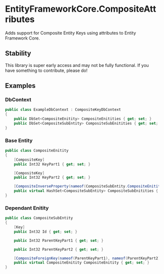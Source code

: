 # EntityFrameworkCore.CompositeAttributes
Adds support for Composite Entity Keys using attributes to Entity Framework Core.

## Stability
This library is super early access and may not be fully functional.
If you have something to contribute, please do!

## Examples

### DbContext
```csharp
public class ExampleDbContext : CompositeKeyDbContext
{
    public DbSet<CompositeEnitity> CompositeEnitities { get; set; }
    public DbSet<CompositeSubEntity> CompositeSubEnitities { get; set; }
}
```

### Base Entity
```csharp
public class CompositeEnitity
{
    [CompositeKey]
    public Int32 KeyPart1 { get; set; }

    [CompositeKey]
    public Int32 KeyPart2 { get; set; }

    [CompositeInverseProperty(nameof(CompositeSubEntity.CompositeEnitity))]
    public virtual HashSet<CompositeSubEntity> CompositeSubEnitities { get; set; }
}
```

### Dependant Enitity
```csharp
public class CompositeSubEntity
{
    [Key]
    public Int32 Id { get; set; }

    public Int32 ParentKeyPart1 { get; set; }

    public Int32 ParentKeyPart2 { get; set; }

    [CompositeForeignKey(nameof(ParentKeyPart1), nameof(ParentKeyPart2))]
    public virtual CompositeEnitity CompositeEnitity { get; set; }
}
```